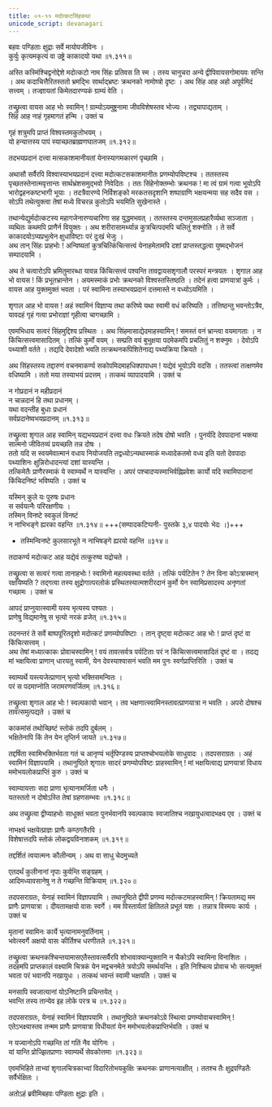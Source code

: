 ```yaml
---
title: ०१-११ मदोत्कटसिंहकथा
unicode_script: devanagari
---
```

बहवः पण्डिताः क्षुद्राः सर्वे मायोपजीविनः ।  
कुर्युः कृत्यमकृत्यं वा उष्ट्रे काकादयो यथा ॥१.३११॥

अस्ति कस्मिंश्चिद्वनोद्देशे मदोत्कटो नाम सिंहः प्रतिवस ति स्म । तस्य चानुचरा अन्ये द्वीपिवायसगोमायवः सन्ति । अथ कदाचित्तैरितस्ततो भ्रमद्भिः सार्थाद्भ्रष्टः क्रथनको नामोष्त्रो दृष्टः । अथ सिंह आह अहो अपूर्वमिदं सत्त्वम् । तज्ज्ञायतां किमेतदारण्यकं ग्राम्यं वेति ।  

तच्छ्रुत्वा वायस आह भोः स्वामिन् ! ग्राम्योऽयमुष्ट्रनामा जीवविशेषस्तव भोज्यः । तद्व्यापाद्यताम् ।  
सिंह आह नाहं गृहमागतं हन्मि । उक्तं च

गृहं शत्रुमपि प्राप्तं विश्वस्तमकुतोभयम् ।   
यो हन्यात्तस्य पापं स्याच्छतब्राह्मणघातजम् ॥१.३१२॥  

तदभयप्रदानं दत्त्वा मत्सकाशमानीयतां येनास्यागमकारणं पृच्छामि ।  

अथासौ सर्वैरपि विश्वास्याभयप्रदानं दत्त्वा मदोत्कटसकाशमानीतः प्रणम्योपविष्टश्च । ततस्तस्य पृच्छतस्तेनात्मवृत्तान्तः सार्थभ्रंशसमुद्भवो निवेदितः । ततः सिंहेनोक्तम्भोः क्रथनक ! मा त्वं ग्रामं गत्वा भूयोऽपि भारोद्वहनकष्टभागी भूयाः । तदत्रैवारण्ये निर्विशङ्को मरकतसदृशानि शष्पाग्राणि भक्षयन्मया सह सदैव वस । सोऽपि तथेत्युक्त्वा तेषां मध्ये विचरन्न कुतोऽपि भयमिति सुखेनास्ते ।  

तथान्येद्युर्मदोत्कटस्य महागजेनारण्यचारिणा सह युद्धमभवत् । ततस्तस्य दन्तमुसलप्रहारैर्व्यथा सञ्जाता । व्यथितः कथमपि प्राणैर्न वियुक्तः । अथ शरीरासामर्थ्यान्न कुत्रचित्पदमपि चलितुं शक्नोति । ते सर्वे काकादयोऽप्यप्रभुत्वेन क्षुधाविष्टाः परं दुःखं भेजुः ।  
अथ तान् सिंहः प्राहभोः ! अन्विष्यतां कुत्रचित्किंचित्सत्त्वं येनाहमेतामपि दशां प्राप्तस्तद्धत्वा युष्मद्भोजनं सम्पादयामि ।  

अथ ते चत्वारोऽपि भ्रमितुमारब्धा यावन्न किंचित्सत्त्वं पश्यन्ति तावद्वायसशृगालौ परस्परं मन्त्रयतः । शृगाल आह भो वायस ! किं प्रभूतभ्रान्तेन । अयमस्माकं प्रभोः क्रथनको विश्वस्तस्तिष्ठति । तदेनं हत्वा प्राणयात्रां कुर्मः ।  
वायस आह युक्तमुक्तं भवता । परं स्वामिना तस्याभयप्रदानं दत्तमास्ते न वध्योऽयमिति ।  

शृगाल आह भो वायस ! अहं स्वामिनं विज्ञाप्य तथा करिष्ये यथा स्वामी वधं करिष्यति । तत्तिष्ठन्तु भवन्तोऽत्रैव, यावदहं गृहं गत्वा प्रभोराज्ञां गृहीत्वा चागच्छामि ।  

एवमभिधाय सत्वरं सिंहमुद्दिश्य प्रस्थितः । अथ सिंहमासाद्येदमाहस्वामिन् ! समस्तं वनं भ्रान्त्वा वयमागताः । न किंचित्सत्त्वमासादितम् । तत्किं कुर्मो वयम् । सम्प्रति वयं बुभुक्षया पदमेकमपि प्रचलितुं न शक्नुमः । देवोऽपि पथ्याशी वर्तते । तद्यदि देवादेशो भवति तत्क्रथनकपिशितेनाद्य पथ्यक्रिया क्रियते ।  

अथ सिंहस्तस्य तद्दारुणं वचनमाकर्ण्य सकोपमिदमाहधिक्पापाधम ! यद्येवं भूयोऽपि वदसि । ततस्त्वां तत्क्षणमेव वधिष्यामि । ततो मया तस्याभयं प्रदत्तम् । तत्कथं व्यापादयामि । उक्तं च

न गोप्रदानं न महीप्रदानं   
न चान्नदानं हि तथा प्रधानम् ।     
यथा वदन्तीह बुधाः प्रधानं  
सर्वप्रदानेष्वभयप्रदानम् ॥१.३१३॥  

तच्छ्रुत्वा शृगाल आह स्वामिन् यद्यभयप्रदानं दत्त्वा वधः क्रियते तदेष दोषो भवति । पुनर्यदि देवपादानां भक्त्या सात्मनो जीवितव्यं प्रयच्छति तन्न दोषः ।  
ततो यदि स स्वयमेवात्मानं वधाय नियोजयति तद्वध्योऽन्यथास्माकं मध्यादेकतमो वध्य इति यतो देवपादाः पथ्याशिनः क्षुन्निरोधादन्त्यां दशां यास्यन्ति ।  
तत्किमेतैः प्राणैरस्माकं ये स्वाम्यर्थे न यास्यन्ति । अपरं पश्चादप्यस्माभिर्वह्निप्रवेशः कार्यो यदि स्वामिपादानां किंचिदनिष्टं भविष्यति । उक्तं च

यस्मिन् कुले यः पुरुषः प्रधानः  
स सर्वयत्नैः परिरक्षणीयः ।   
तस्मिन् विनष्टे स्वकुलं विनष्टं  
न नाभिभङ्गे ह्यरका वहन्ति ॥१.३१४॥  +++(सम्पादकटिप्पनी- पुस्तके ३,४ पादयोः भेदः ।)+++

  -  तस्मिन्विनष्टे कुलसारभूते
  न नाभिषङ्गे ह्यरयो वहन्ति ॥३१४॥

तदाकर्ण्य मदोत्कट आह यद्येवं तत्कुरुष्व यद्रोचते ।  

तच्छ्रुत्वा स सत्वरं गत्वा तानाहभोः ! स्वामिनो महत्यवस्था वर्तते । तत्किं पर्यटितेन ? तेन विना कोऽत्रास्मान् रक्षयिष्यति ? तद्गत्वा तस्य क्षुद्रोगात्परलोकं प्रस्थितस्यात्मशरीरदानं कुर्मो येन स्वामिप्रसादस्य अनृणतां गच्छामः । उक्तं च

आपदं प्राप्नुयात्स्वामी यस्य भृत्यस्य पश्यतः ।  
प्राणेषु विद्यमानेषु स भृत्यो नरकं व्रजेत् ॥१.३१५॥

तदनन्तरं ते सर्वे बाष्पपूरितदृशो मदोत्कटं प्रणम्योपविष्टाः । तान् दृष्ट्वा मदोत्कट आह भोः ! प्राप्तं दृष्टं वा किंचित्सत्त्वम् ।  
अथ तेषां मध्यात्काकः प्रोवाचस्वामिन् ! वयं तावत्सर्वत्र पर्यटिताः परं न किंचित्सत्त्वमासादितं दृष्टं वा । तदद्य मां भक्षयित्वा प्राणान् धारयतु स्वामी, येन देवस्याश्वासनं भवति मम पुनः स्वर्गप्राप्तिरिति । उक्तं च

स्वाम्यर्थे यस्त्यजेत्प्राणान् भृत्यो भक्तिसमन्वितः ।   
परं स पदमाप्नोति जरामरणवर्जितम् ॥१.३१६॥

तच्छ्रुत्वा शृगाल आह भोः ! स्वल्पकायो भवान् । तव भक्षणात्स्वामिनस्तावत्प्राणयात्रा न भवति । अपरो दोषश्च तावत्समुत्पद्यते । उक्तं च

काकमांसं तथोच्छिष्टं स्तोकं तदपि दुर्बलम् ।  
भक्षितेनापि किं तेन येन तृप्तिर्न जायते ॥१.३१७॥

तद्दर्षिता स्वामिभक्तिर्भवता गतं च आनृण्यं भर्तृपिण्डस्य प्राप्तश्चोभयलोके साधुवादः । तदपसराग्रतः । अहं स्वामिनं विज्ञापयामि । तथानुष्ठिते शृगालः सादरं प्रणम्योपविष्टः प्राहस्वामिन् ! मां भक्षयित्वाद्य प्राणयात्रां विधाय ममोभयलोकप्राप्तिं कुरु । उक्तं च

स्वाम्यायत्ताः सदा प्राणा भृत्यानामर्जिता धनैः ।   
यतस्ततो न दोषोऽस्ति तेषां ग्रहणसम्भवः ॥१.३१८॥  

अथ तच्छ्रुत्वा द्वीप्याहभोः साधूक्तं भवता पुनर्भवानपि स्वल्पकायः स्वजातिश्च नखायुधत्वादभक्ष्य एव । उक्तं च

नाभक्ष्यं भक्षयेत्प्राज्ञः प्राणैः कण्ठगतैरपि ।   
विशेषात्तदपि स्तोकं लोकद्वयविनाशकम् ॥१.३१९॥

तद्दर्शितं त्वयात्मनः कौलीन्यम् । अथ वा साधु चेदमुच्यते

एतदर्थं कुलीनानां नृपाः कुर्वन्ति सङ्ग्रहम् ।   
आदिमध्यावसानेषु न ते गच्छन्ति विक्रियाम् ॥१.३२०॥  

तदपसराग्रतः, येनाहं स्वामिनं विज्ञापयामि । तथानुष्ठिते द्वीपी प्रणम्य मदोत्कटमाहस्वामिन् ! क्रियतामद्य मम प्राणैः प्राणयात्रा । दीयतामक्षयो वासः स्वर्गे । मम विस्तार्यतां क्षितितले प्रभूतं यशः । तन्नात्र विस्मयः कार्यः । उक्तं च

मृतानां स्वामिनः कार्ये भृत्यानामनुवर्तिनाम् ।   
भवेत्स्वर्गे अक्षयो वासः कीर्तिश्च धरणीतले ॥१.३२१॥  

तच्छ्रुत्वा क्रथनकश्चिन्तयामासएतैस्तावत्सर्वैरपि शोभावाक्यान्युक्तानि न चैकोऽपि स्वामिना विनाशितः । तदहमपि प्राप्तकालं वक्ष्यामि चित्रकं येन मद्वचनमेते त्रयोऽपि समर्थयन्ति । इति निश्चित्य प्रोवाच भोः सत्यमुक्तं भवता परं भवानपि नखायुधः । तत्कथं भवन्तं स्वामी भक्षयति । उक्तं च

मनसापि स्वजात्यानां योऽनिष्टानि प्रचिन्तयेत् ।   
भवन्ति तस्य तान्येव इह लोके परत्र च ॥१.३२२॥  

तदपसराग्रतः, येनाहं स्वामिनं विज्ञापयामि । तथानुष्ठिते क्रथनकोऽग्रे स्थित्वा प्रणम्योवाचस्वामिन् ! एतेऽभक्ष्यास्तव तन्मम प्राणैः प्राणयात्रा विधीयतां येन ममोभयलोकप्राप्तिर्भवति । उक्तं च

न यज्वानोऽपि गच्छन्ति तां गतिं नैव योगिनः ।   
यां यान्ति प्रोज्झितप्राणाः स्वाम्यर्थे सेवकोत्तमाः ॥१.३२३॥  

एवमभिहिते ताभ्यां शृगालचित्रकाभ्यां विदारितोभयकुक्षिः क्रथनकः प्राणानत्याक्षीत् । ततश्च तैः क्षुद्रपण्डितैः सर्वैर्भक्षितः ।  

अतोऽहं ब्रवीमिबहवः पण्डिताः क्षुद्राः इति ।  
